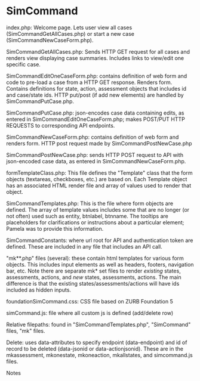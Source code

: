 SimCommand
==========

index.php:  Welcome page.  Lets user view all cases (SimCommandGetAllCases.php) or start a new case (SimCommandNewCaseForm.php).

SimCommandGetAllCases.php:  Sends HTTP GET request for all cases and renders view displaying case summaries.  Includes links to view/edit one specific case.

SimCommandEditOneCaseForm.php:  contains definition of web form and code to pre-load a case from a HTTP GET response.  Renders form. Contains definitions for state, action, assessment objects that includes id and case/state ids. HTTP put/post (if add new elements) are handled by SimCommandPutCase.php.

SimCommandPutCase.php: json-encodes case data containing edits, as entered in SimCommandEditOneCaseForm.php; makes POST/PUT HTTP REQUESTS to corresponding API endpoints.

SimCommandNewCaseForm.php:  contains definition of web form and renders form.  HTTP post request made by SimCommandPostNewCase.php

SimCommandPostNewCase.php: sends HTTP POST request to API with json-encoded case data, as entered in SimCommandNewCaseForm.php.



formTemplateClass.php:  This file defines the "Template" class that the form objects (textareas, checkboxes, etc.) are based on.  Each Template object has an associated HTML render file and array of values used to render that object.

SimCommandTemplates.php:  This is the file where form objects are defined.  The array of template values includes some that are no longer (or not often) used such as entity, btnlabel, btnname.  The tooltips are placeholders for clarifications or instructions about a particular element; Pamela was to provide this information.

SimCommandConstants: where url root for API and authentication token are defined.  These are included in any file that includes an API call.

"mk**.php" files (several): these contain html templates for various form objects.  This includes input elements as well as headers, footers, navigation bar, etc.  Note there are separate mk* set files to render *existing* states, assessments, actions, and *new* states, assessments, actions.  The main difference is that the existing states/assessments/actions will have ids included as hidden inputs.

foundationSimCommand.css:  CSS file based on ZURB Foundation 5

simCommand.js: file where all custom js is defined (add/delete row)

Relative filepaths:  found in "SimCommandTemplates.php", "SimCommand" files, "mk" files.

Delete:  uses data-attributes to specify endpoint (data-endpoint) and id of record to be deleted (data-jsonid or data-actionjsonid).  These are in the mkassessment, mkonestate, mkoneaction, mkallstates, and simcommand.js files.

Notes
